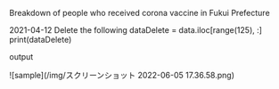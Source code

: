 Breakdown of people who received corona vaccine in Fukui Prefecture

2021-04-12 Delete the following
dataDelete = data.iloc[range(125), :]
print(dataDelete)

output

![sample](/img/スクリーンショット 2022-06-05 17.36.58.png)
